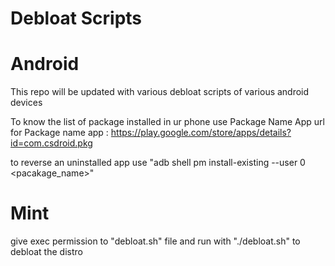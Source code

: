# Debloat Scripts

# Android

This repo will be updated with various debloat scripts of various android devices

To know the list of package installed in ur phone use Package Name App
url for Package name app : https://play.google.com/store/apps/details?id=com.csdroid.pkg

to reverse an uninstalled app use 
"adb shell pm install-existing --user 0 <pacakage_name>"


# Mint

give exec permission to "debloat.sh" file and run with "./debloat.sh" to debloat the distro 
